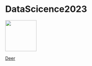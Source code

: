 # DataScicence2023


<img src="https://www.seekpng.com/png/detail/48-486267_man-rolling-the-dice-man-rolling-dice-clip.png" width=100>

[Deer](https://docs.google.com/presentation/d/1742F_S4fpqfyAc6t8mb-q8jkkSMaGHhARf-V3tXp0kg/edit?usp=sharing)

